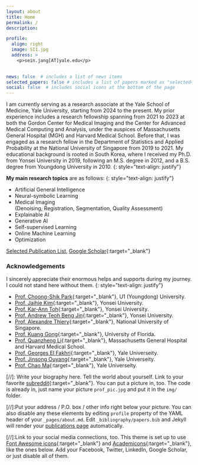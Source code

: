 ```yaml
---
layout: about
title: Home
permalink: /
description:  

profile:
  align: right
  image: SI1.jpg
  address: >
    <p>sein.jang[AT]yale.edu</p>
    

news: false  # includes a list of news items
selected_papers: false # includes a list of papers marked as "selected={false}"
social: false  # includes social icons at the bottom of the page
---
```


I am currently serving as a research associate at the Yale School of Medicine, Yale University, starting from 2024 to the present. My prior experience includes a research fellowship spanning from 2021 to 2023 at both the Gordon Center for Medical Imaging and the Center for Advanced Medical Computing and Analysis, under the auspices of Massachusetts General Hospital (MGH) and Harvard Medical School. Before that, I was engaged as a research fellow in the Department of Statistics and Applied Probability at the National University of Singapore from 2019 to 2021. My educational background is rooted in South Korea, where I received my Ph.D. from Yonsei University in 2019, following an M.S. degree in 2012, and a B.S. degree from Youngdong University in 2010.
{: style="text-align: justify"}


**My main research topics** are as follows: 
{: style="text-align: justify"}
- Artificial General Intelligence
- Neural-symbolic Learning
- Medical Imaging\
(Denoising, Registration, Segmentation, Quality Assessment)
- Explainable AI
- Generative AI
- Self-supervised Learning
- Online Machine Learning
- Optimization



[Selected Publication List](https://sijang.github.io/publications/),
[Google Scholar](https://scholar.google.co.kr/citations?user=I7zRmqkAAAAJ&hl=en){:target="\_blank"}


### **Acknowledgements**
I sincerely appreciate their enormous helps and supports during my journey. I could not stand here without them.
{: style="text-align: justify"}

- [Prof. Choong-Shik Park](https://www.researchgate.net/profile/Choong-Shik-Park){:target="_blank"}, U1 (Youngdong) University.
- [Prof. Jaihie Kim](https://yonsei.pure.elsevier.com/en/persons/jaihie-kim){:target="_blank"}, Yonsei University.
- [Prof. Kar-Ann Toh](https://sites.google.com/site/machineintelligencelab){:target="_blank"}, Yonsei University.
- [Prof. Andrew Teoh Beng Jin](https://sites.google.com/site/multimediasecuritylab){:target="_blank"}, Yonsei University.
- [Prof. Alexandre Thiery](http://www.normalesup.org/~athiery/){:target="_blank"}, National University of Singapore.
- [Prof. Kuang Gong](https://scholar.google.com/citations?hl=en&user=zc6kc4kAAAAJ&view_op=list_works&sortby=pubdate){:target="_blank"}, University of Florida.
- [Prof. Quanzheng Li](https://projects.iq.harvard.edu/camca/people/li-quanzheng-phd){:target="_blank"}, Massachusetts General Hospital and Harvard Medical School.
- [Prof. Georges El Fakhri](https://scholar.google.com/citations?user=QIablCYAAAAJ&hl=en){:target="_blank"}, Yale Universeity.
- [Prof. Jinsong Ouyang](https://scholar.google.com/citations?user=bp7V1bYAAAAJ&hl=en){:target="_blank"}, Yale Universeity.
- [Prof. Chao Ma](https://scholar.google.com/citations?hl=en&user=EYvXTFcAAAAJ){:target="_blank"}, Yale Universeity.




[//]: Write your biography here. Tell the world about yourself. Link to your favorite [subreddit](http://reddit.com){:target="\_blank"}. You can put a picture in, too. The code is already in, just name your picture `prof_pic.jpg` and put it in the `img/` folder.

[//]:Put your address / P.O. box / other info right below your picture. You can also disable any these elements by editing `profile` property of the YAML header of your `_pages/about.md`. Edit `_bibliography/papers.bib` and Jekyll will render your [publications page](/al-folio/publications/) automatically.

[//]:Link to your social media connections, too. This theme is set up to use [Font Awesome icons](http://fortawesome.github.io/Font-Awesome/){:target="\_blank"} and [Academicons](https://jpswalsh.github.io/academicons/){:target="\_blank"}, like the ones below. Add your Facebook, Twitter, LinkedIn, Google Scholar, or just disable all of them.
